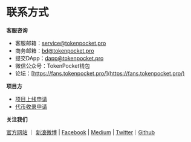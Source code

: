 # 联系方式

**客服咨询**

* 客服邮箱：service@tokenpocket.pro
* 商务邮箱：bd@tokenpocket.pro
* 提交DApp：dapp@tokenpocket.pro
* 微信公众号：TokenPocket钱包
* 论坛：[https://fans.tokenpocket.pro/](https://fans.tokenpocket.pro/)



**项目方**

* [项目上线申请](https://www.tokenpocket.pro/zh/submit/dapp)
* [代币收录申请](https://www.tokenpocket.pro/zh/submit/token)

**关注我们**

[官方网站](https://www.tokenpocket.pro/)  ｜ [新浪微博](https://weibo.com/u/6482870061?is_all=1)  \|  [Facebook](https://www.facebook.com/TokenPocket)  \|  [Medium](https://medium.com/@tokenpocket.gm)  \|  [Twitter](https://medium.com/@tokenpocket.gm)｜[Github](https://twitter.com/TokenPocket_TP)

